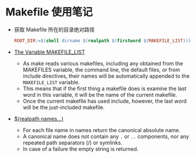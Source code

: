 # Makefile 使用笔记

- 获取 Makefile 所在的目录绝对路径

  ```makefile
  ROOT_DIR:=$(shell dirname $(realpath $(firstword $(MAKEFILE_LIST))))
  ```

- [The Variable MAKEFILE_LIST][1]
  - As make reads various makefiles, including any obtained from the MAKEFILES variable, the command line, the default files, or from include directives,
    their names will be automatically appended to the `MAKEFILE_LIST` variable.
  - This means that if the first thing a makefile does is examine the last word in this variable, it will be the name of the current makefile.
  - Once the current makefile has used include, however, the last word will be the just-included makefile.

- [$(realpath names...)][2]
  - For each file name in names return the canonical absolute name.
  - A canonical name does not contain any `.` or `..` components, nor any repeated path separators (/) or symlinks.
  - In case of a failure the empty string is returned.

  [1]: https://ftp.gnu.org/old-gnu/Manuals/make-3.80/html_node/make_17.html
  [2]: https://www.gnu.org/software/make/manual/html_node/File-Name-Functions.html

